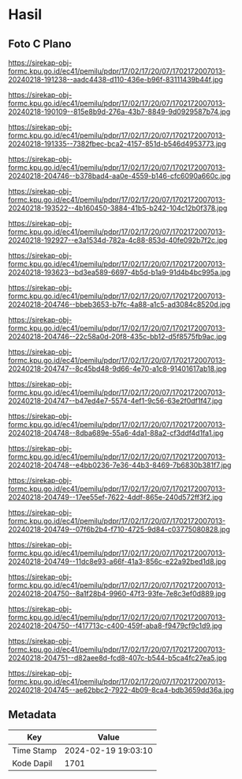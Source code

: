 # Hasil

## Foto C Plano

https://sirekap-obj-formc.kpu.go.id/ec41/pemilu/pdpr/17/02/17/20/07/1702172007013-20240218-191238--aadc4438-d110-436e-b96f-83111439b44f.jpg

https://sirekap-obj-formc.kpu.go.id/ec41/pemilu/pdpr/17/02/17/20/07/1702172007013-20240218-190109--815e8b9d-276a-43b7-8849-9d0929587b74.jpg

https://sirekap-obj-formc.kpu.go.id/ec41/pemilu/pdpr/17/02/17/20/07/1702172007013-20240218-191335--7382fbec-bca2-4157-851d-b546d4953773.jpg

https://sirekap-obj-formc.kpu.go.id/ec41/pemilu/pdpr/17/02/17/20/07/1702172007013-20240218-204746--b378bad4-aa0e-4559-b146-cfc6090a660c.jpg

https://sirekap-obj-formc.kpu.go.id/ec41/pemilu/pdpr/17/02/17/20/07/1702172007013-20240218-193522--4b160450-3884-41b5-b242-104c12b0f378.jpg

https://sirekap-obj-formc.kpu.go.id/ec41/pemilu/pdpr/17/02/17/20/07/1702172007013-20240218-192927--e3a1534d-782a-4c88-853d-40fe092b7f2c.jpg

https://sirekap-obj-formc.kpu.go.id/ec41/pemilu/pdpr/17/02/17/20/07/1702172007013-20240218-193623--bd3ea589-6697-4b5d-b1a9-91d4b4bc995a.jpg

https://sirekap-obj-formc.kpu.go.id/ec41/pemilu/pdpr/17/02/17/20/07/1702172007013-20240218-204746--bbeb3653-b7fc-4a88-a1c5-ad3084c8520d.jpg

https://sirekap-obj-formc.kpu.go.id/ec41/pemilu/pdpr/17/02/17/20/07/1702172007013-20240218-204746--22c58a0d-20f8-435c-bb12-d5f8575fb9ac.jpg

https://sirekap-obj-formc.kpu.go.id/ec41/pemilu/pdpr/17/02/17/20/07/1702172007013-20240218-204747--8c45bd48-9d66-4e70-a1c8-91401617ab18.jpg

https://sirekap-obj-formc.kpu.go.id/ec41/pemilu/pdpr/17/02/17/20/07/1702172007013-20240218-204747--b47ed4e7-5574-4ef1-9c56-63e2f0df1f47.jpg

https://sirekap-obj-formc.kpu.go.id/ec41/pemilu/pdpr/17/02/17/20/07/1702172007013-20240218-204748--8dba689e-55a6-4da1-88a2-cf3ddf4d1fa1.jpg

https://sirekap-obj-formc.kpu.go.id/ec41/pemilu/pdpr/17/02/17/20/07/1702172007013-20240218-204748--e4bb0236-7e36-44b3-8469-7b6830b381f7.jpg

https://sirekap-obj-formc.kpu.go.id/ec41/pemilu/pdpr/17/02/17/20/07/1702172007013-20240218-204749--17ee55ef-7622-4ddf-865e-240d572ff3f2.jpg

https://sirekap-obj-formc.kpu.go.id/ec41/pemilu/pdpr/17/02/17/20/07/1702172007013-20240218-204749--07f6b2b4-f710-4725-9d84-c03775080828.jpg

https://sirekap-obj-formc.kpu.go.id/ec41/pemilu/pdpr/17/02/17/20/07/1702172007013-20240218-204749--11dc8e93-a66f-41a3-856c-e22a92bed1d8.jpg

https://sirekap-obj-formc.kpu.go.id/ec41/pemilu/pdpr/17/02/17/20/07/1702172007013-20240218-204750--8a1f28b4-9960-47f3-93fe-7e8c3ef0d889.jpg

https://sirekap-obj-formc.kpu.go.id/ec41/pemilu/pdpr/17/02/17/20/07/1702172007013-20240218-204750--f417713c-c400-459f-aba8-f9479cf9c1d9.jpg

https://sirekap-obj-formc.kpu.go.id/ec41/pemilu/pdpr/17/02/17/20/07/1702172007013-20240218-204751--d82aee8d-fcd8-407c-b544-b5ca4fc27ea5.jpg

https://sirekap-obj-formc.kpu.go.id/ec41/pemilu/pdpr/17/02/17/20/07/1702172007013-20240218-204745--ae62bbc2-7922-4b09-8ca4-bdb3659dd36a.jpg


## Metadata

| Key        | Value               |
| ---------- | ------------------- |
| Time Stamp | 2024-02-19 19:03:10 |
| Kode Dapil | 1701                |



